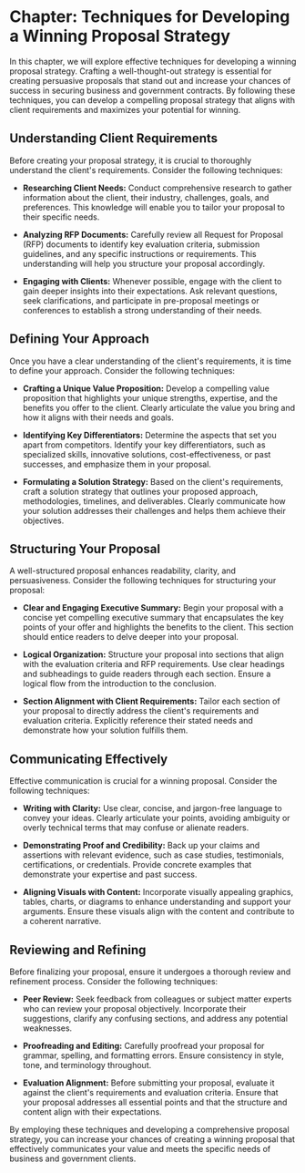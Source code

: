 Chapter: Techniques for Developing a Winning Proposal Strategy
==============================================================

In this chapter, we will explore effective techniques for developing a winning proposal strategy. Crafting a well-thought-out strategy is essential for creating persuasive proposals that stand out and increase your chances of success in securing business and government contracts. By following these techniques, you can develop a compelling proposal strategy that aligns with client requirements and maximizes your potential for winning.

Understanding Client Requirements
---------------------------------

Before creating your proposal strategy, it is crucial to thoroughly understand the client's requirements. Consider the following techniques:

* **Researching Client Needs:** Conduct comprehensive research to gather information about the client, their industry, challenges, goals, and preferences. This knowledge will enable you to tailor your proposal to their specific needs.

* **Analyzing RFP Documents:** Carefully review all Request for Proposal (RFP) documents to identify key evaluation criteria, submission guidelines, and any specific instructions or requirements. This understanding will help you structure your proposal accordingly.

* **Engaging with Clients:** Whenever possible, engage with the client to gain deeper insights into their expectations. Ask relevant questions, seek clarifications, and participate in pre-proposal meetings or conferences to establish a strong understanding of their needs.

Defining Your Approach
----------------------

Once you have a clear understanding of the client's requirements, it is time to define your approach. Consider the following techniques:

* **Crafting a Unique Value Proposition:** Develop a compelling value proposition that highlights your unique strengths, expertise, and the benefits you offer to the client. Clearly articulate the value you bring and how it aligns with their needs and goals.

* **Identifying Key Differentiators:** Determine the aspects that set you apart from competitors. Identify your key differentiators, such as specialized skills, innovative solutions, cost-effectiveness, or past successes, and emphasize them in your proposal.

* **Formulating a Solution Strategy:** Based on the client's requirements, craft a solution strategy that outlines your proposed approach, methodologies, timelines, and deliverables. Clearly communicate how your solution addresses their challenges and helps them achieve their objectives.

Structuring Your Proposal
-------------------------

A well-structured proposal enhances readability, clarity, and persuasiveness. Consider the following techniques for structuring your proposal:

* **Clear and Engaging Executive Summary:** Begin your proposal with a concise yet compelling executive summary that encapsulates the key points of your offer and highlights the benefits to the client. This section should entice readers to delve deeper into your proposal.

* **Logical Organization:** Structure your proposal into sections that align with the evaluation criteria and RFP requirements. Use clear headings and subheadings to guide readers through each section. Ensure a logical flow from the introduction to the conclusion.

* **Section Alignment with Client Requirements:** Tailor each section of your proposal to directly address the client's requirements and evaluation criteria. Explicitly reference their stated needs and demonstrate how your solution fulfills them.

Communicating Effectively
-------------------------

Effective communication is crucial for a winning proposal. Consider the following techniques:

* **Writing with Clarity:** Use clear, concise, and jargon-free language to convey your ideas. Clearly articulate your points, avoiding ambiguity or overly technical terms that may confuse or alienate readers.

* **Demonstrating Proof and Credibility:** Back up your claims and assertions with relevant evidence, such as case studies, testimonials, certifications, or credentials. Provide concrete examples that demonstrate your expertise and past success.

* **Aligning Visuals with Content:** Incorporate visually appealing graphics, tables, charts, or diagrams to enhance understanding and support your arguments. Ensure these visuals align with the content and contribute to a coherent narrative.

Reviewing and Refining
----------------------

Before finalizing your proposal, ensure it undergoes a thorough review and refinement process. Consider the following techniques:

* **Peer Review:** Seek feedback from colleagues or subject matter experts who can review your proposal objectively. Incorporate their suggestions, clarify any confusing sections, and address any potential weaknesses.

* **Proofreading and Editing:** Carefully proofread your proposal for grammar, spelling, and formatting errors. Ensure consistency in style, tone, and terminology throughout.

* **Evaluation Alignment:** Before submitting your proposal, evaluate it against the client's requirements and evaluation criteria. Ensure that your proposal addresses all essential points and that the structure and content align with their expectations.

By employing these techniques and developing a comprehensive proposal strategy, you can increase your chances of creating a winning proposal that effectively communicates your value and meets the specific needs of business and government clients.

